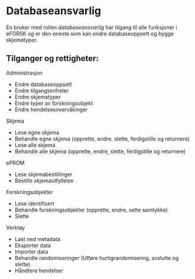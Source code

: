 # Databaseansvarlig

En bruker med rollen *databaseansvarlig* har tilgang til alle funksjoner i eFORSK og er den
eneste som kan endre databaseoppsett og bygge skjematyper.

## Tilganger og rettigheter:
Administrasjon
*	Endre databaseoppsett
*	Endre tilgangsenheter
*	Endre skjematyper
*	Endre typer av forskningsobjekt
* Endre hendelsesovervåkinger

Skjema
*	Lese egne skjema
*	Behandle egne skjema (opprette, endre, slette, ferdigstille og returnere)
*	Lese alle skjema
*	Behandle alle skjema (opprette, endre, slette, ferdigstille og returnere)

ePROM
*	Lese skjemabestillinger
*	Bestille skjemautfyllelse

Forskningsobjekter
*	Lese identifisert
*	Behandle forskningsobjekter (opprette, endre, sette samtykke)
* Slette

Verktøy
*	Last ned metadata
*	Eksporter data
*	Importer data
* Behandle randomiseringer (Utføre hurtigrandomisering, avslutte og slette)
* Håndtere hendelser
